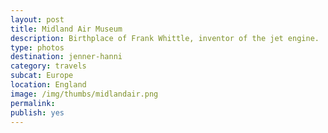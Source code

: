 ```yaml
---
layout: post
title: Midland Air Museum
description: Birthplace of Frank Whittle, inventor of the jet engine. 
type: photos
destination: jenner-hanni
category: travels
subcat: Europe
location: England
image: /img/thumbs/midlandair.png
permalink: 
publish: yes
---
```

<p><a href="https://jenner.smugmug.com/Europe/2009-Midland-Air-Museum/i-rfxbkxq/0/M/DSCF1782-M.jpg">
<img src="https://jenner.smugmug.com/Europe/2009-Midland-Air-Museum/i-rfxbkxq/0/M/DSCF1782-M.jpg" alt=""></a></p>

<p><a href="https://jenner.smugmug.com/Europe/2009-Midland-Air-Museum/i-R98qkwV/0/M/DSCF1790-M.jpg">
<img src="https://jenner.smugmug.com/Europe/2009-Midland-Air-Museum/i-R98qkwV/0/M/DSCF1790-M.jpg" alt=""></a></p>

<p><a href="https://jenner.smugmug.com/Europe/2009-Midland-Air-Museum/i-76jwWjJ/0/M/DSCF1791-M.jpg">
<img src="https://jenner.smugmug.com/Europe/2009-Midland-Air-Museum/i-76jwWjJ/0/M/DSCF1791-M.jpg" alt=""></a></p>

<p><a href="https://jenner.smugmug.com/Europe/2009-Midland-Air-Museum/i-2xgPR2F/0/M/DSCF1792-M.jpg">
<img src="https://jenner.smugmug.com/Europe/2009-Midland-Air-Museum/i-2xgPR2F/0/M/DSCF1792-M.jpg" alt=""></a></p>

<p><a href="https://jenner.smugmug.com/Europe/2009-Midland-Air-Museum/i-mv6cgSX/0/M/DSCF1795-M.jpg">
<img src="https://jenner.smugmug.com/Europe/2009-Midland-Air-Museum/i-mv6cgSX/0/M/DSCF1795-M.jpg" alt=""></a></p>

<p><a href="https://jenner.smugmug.com/Europe/2009-Midland-Air-Museum/i-hXcsrBK/0/M/DSCF1794-M.jpg">
<img src="https://jenner.smugmug.com/Europe/2009-Midland-Air-Museum/i-hXcsrBK/0/M/DSCF1794-M.jpg" alt=""></a></p>

<p><a href="https://jenner.smugmug.com/Europe/2009-Midland-Air-Museum/i-t9k5pGG/0/M/DSCF1798-M.jpg">
<img src="https://jenner.smugmug.com/Europe/2009-Midland-Air-Museum/i-t9k5pGG/0/M/DSCF1798-M.jpg" alt=""></a></p>

<p><a href="https://jenner.smugmug.com/Europe/2009-Midland-Air-Museum/i-ZJS3CBC/0/M/DSCF1797-M.jpg">
<img src="https://jenner.smugmug.com/Europe/2009-Midland-Air-Museum/i-ZJS3CBC/0/M/DSCF1797-M.jpg" alt=""></a></p>

<p><a href="https://jenner.smugmug.com/Europe/2009-Midland-Air-Museum/i-S8vPVbW/0/M/DSCF1799-M.jpg">
<img src="https://jenner.smugmug.com/Europe/2009-Midland-Air-Museum/i-S8vPVbW/0/M/DSCF1799-M.jpg" alt=""></a></p>

<p><a href="https://jenner.smugmug.com/Europe/2009-Midland-Air-Museum/i-LndbBq9/0/M/DSCF1800-M.jpg">
<img src="https://jenner.smugmug.com/Europe/2009-Midland-Air-Museum/i-LndbBq9/0/M/DSCF1800-M.jpg" alt=""></a></p>

<p><a href="https://jenner.smugmug.com/Europe/2009-Midland-Air-Museum/i-PvM9pRs/0/M/DSCF1801-M.jpg">
<img src="https://jenner.smugmug.com/Europe/2009-Midland-Air-Museum/i-PvM9pRs/0/M/DSCF1801-M.jpg" alt=""></a></p>

<p><a href="https://jenner.smugmug.com/Europe/2009-Midland-Air-Museum/i-rqT2F4g/0/M/DSCF1803-M.jpg">
<img src="https://jenner.smugmug.com/Europe/2009-Midland-Air-Museum/i-rqT2F4g/0/M/DSCF1803-M.jpg" alt=""></a></p>

<p><a href="https://jenner.smugmug.com/Europe/2009-Midland-Air-Museum/i-v7xmD5Q/0/M/DSCF1802-M.jpg">
<img src="https://jenner.smugmug.com/Europe/2009-Midland-Air-Museum/i-v7xmD5Q/0/M/DSCF1802-M.jpg" alt=""></a></p>


